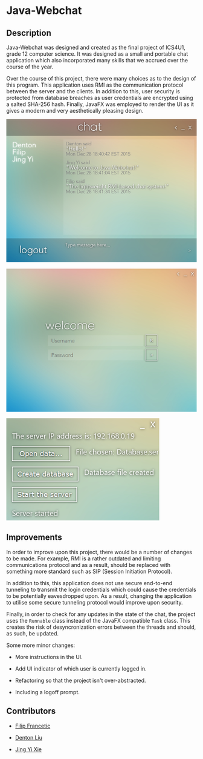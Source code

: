 # Java-Webchat

## Description

Java-Webchat was designed and created as the final project of ICS4U1, grade 12 computer science. It was designed as a small and portable chat application which also incorporated many skills that we accrued over the course of the year.

Over the course of this project, there were many choices as to the design of this program. This application uses RMI as the communication protocol between the server and the clients. In addition to this, user security is protected from database breaches as user credentials are encrypted using a salted SHA-256 hash. Finally, JavaFX was employed to render the UI as it gives a modern and very aesthetically pleasing design.

![Image of Chat Interface](/DemoImages/chatting.png)

![Image of Login Interface](/DemoImages/login.png)

![Image of Server Interface](/DemoImages/server.png)

## Improvements

In order to improve upon this project, there would be a number of changes to be made. For example, RMI is a rather outdated and limiting communications protocol and as a result, should be replaced with something more standard such as SIP (Session Initiation Protocol).

In addition to this, this application does not use secure end-to-end tunneling to transmit the login credentials which could cause the credentials to be potentially eavesdropped upon. As a result, changing the application to utilise some secure tunneling protocol would improve upon security.

Finally, in order to check for any updates in the state of the chat, the project uses the `Runnable` class instead of the JavaFX compatible `Task` class. This creates the risk of desyncronization errors between the threads and should, as such, be updated.

Some more minor changes:

* More instructions in the UI.

* Add UI indicator of which user is currently logged in.

* Refactoring so that the project isn't over-abstracted.

* Including a logoff prompt.

## Contributors

* [Filip Francetic](https://github.com/Filip-F)

* [Denton Liu](https://github.com/Denton-L)

* [Jing Yi Xie](https://github.com/xiejxie)
